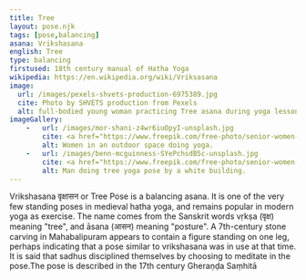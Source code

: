 ```yaml
---
title: Tree
layout: pose.njk
tags: [pose,balancing]
asana: Vrikshasana
english: Tree
type: balancing
firstused: 18th century manual of Hatha Yoga
wikipedia: https://en.wikipedia.org/wiki/Vriksasana
image: 
  url: /images/pexels-shvets-production-6975389.jpg
  cite: Photo by SHVETS production from Pexels
  alt: full-bodied young woman practicing Tree asana during yoga lesson
imageGallery:
    -   url: /images/mor-shani-z4wr6iuOpyI-unsplash.jpg
        cite: <a href="https://www.freepik.com/free-photo/senior-women-doing-side-plank-exercise_1280116.htm#page=1&query=side%20plank%20pose&position=25&from_view=search">photo<a> by <a href="https://unsplash.com/@morsha">Mor Shani.</a> from Unsplash
        alt: Women in an outdoor space doing yoga. 
    -   url: /images/benn-mcguinness-SYePchsdB5c-unsplash.jpg
        cite: <a href="https://www.freepik.com/free-photo/senior-women-doing-side-plank-exercise_1280116.htm#page=1&query=side%20plank%20pose&position=25&from_view=search">photo<a> by <a href="https://unsplash.com/@bennmcguinness">Ben Mcguiness.</a> from Unsplash
        alt: Man doing tree yoga pose by a white building.
---
```



Vrikshasana वृक्षासन or Tree Pose is a balancing asana. It is one of the very few standing poses in medieval hatha yoga, and remains popular in modern yoga as exercise.
The name comes from the Sanskrit words vṛkṣa (वृक्ष) meaning "tree", and āsana (आसन) meaning "posture".
A 7th-century stone carving in Mahabalipuram appears to contain a figure standing on one leg, perhaps indicating that a pose similar to vrikshasana was in use at that time. It is said that sadhus disciplined themselves by choosing to meditate in the pose.The pose is described in the 17th century Gheraṇḍa Saṃhitā 